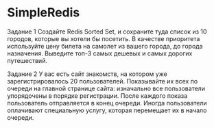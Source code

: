 # SimpleRedis


Задание 1 
Создайте Redis Sorted Set, и сохраните туда список из 10 городов, которые вы хотели бы посетить. 
В качестве приоритета используйте цену билета на самолет из вашего города, до города назначения. 
Выведите топ-3 самых дешевых и самых дорогих путешествий.

Задание 2 
У вас есть сайт знакомств, на котором уже зарегистрировалось 20 пользователей.
Показывайте их всех по очереди на главной странице сайта: изначально все пользователи упорядочены в порядке регистрации.
После каждого показа пользователь отправляется в конец очереди.
Иногда пользователи оплачивают специальную услугу, которая перемещает их в начало очереди. 
